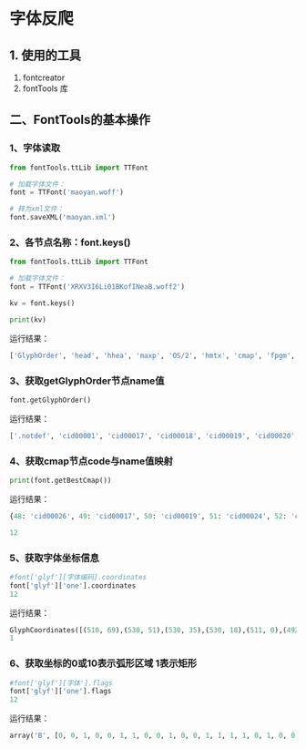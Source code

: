 # 字体反爬



## 1. 使用的工具

1. fontcreator
2.  fontTools 库

## 二、FontTools的基本操作

### 1、字体读取

```python
from fontTools.ttLib import TTFont

# 加载字体文件：
font = TTFont('maoyan.woff')

# 转为xml文件：
font.saveXML('maoyan.xml')
```

### 2、各节点名称：font.keys()

```python
from fontTools.ttLib import TTFont

# 加载字体文件：
font = TTFont('XRXV3I6Li01BKofINeaB.woff2')

kv = font.keys()

print(kv)
```

运行结果：

```py
['GlyphOrder', 'head', 'hhea', 'maxp', 'OS/2', 'hmtx', 'cmap', 'fpgm', 'prep', 'cvt ', 'loca', 'glyf', 'name', 'post', 'gasp', 'GDEF', 'GPOS', 'GSUB']
```

### 3、获取getGlyphOrder节点name值

```python
font.getGlyphOrder()
```

运行结果：

```py
['.notdef', 'cid00001', 'cid00017', 'cid00018', 'cid00019', 'cid00020', 'cid00021', 'cid00022', 'cid00023', 'cid00024', 'cid00025', 'cid00026']
```

### 4、获取cmap节点code与name值映射

```python
print(font.getBestCmap())
```

运行结果：

```py
{48: 'cid00026', 49: 'cid00017', 50: 'cid00019', 51: 'cid00024', 52: 'cid00022', 53: 'cid00021', 54: 'cid00020', 55: 'cid00018', 56: 'cid00025', 57: 'cid00023'}

12
```

### 5、获取字体坐标信息

```python
#font['glyf'][字体编码].coordinates
font['glyf']['one'].coordinates
12
```

运行结果：

```py
GlyphCoordinates([(510, 69),(530, 51),(530, 35),(530, 18),(511, 0),(492, 0),(161, 0),(142, 0),(123, 18),(123, 35),(123, 51),(143, 69),(161, 69),(285, 69),(285, 605),(176, 534),(168, 529),(160, 529),(146, 529),(125, 555),(125, 570),(125, 591),(141, 600),(293, 699),(310, 710),(328, 710),(345, 710),(367, 688),(367, 668),(367, 69),(492, 69)])
1
```

### 6、获取坐标的0或10表示弧形区域 1表示矩形

```python
#font['glyf'][字体'].flags
font['glyf']['one'].flags
12
```

运行结果：

```py
array('B', [0, 0, 1, 0, 0, 1, 1, 0, 0, 1, 0, 0, 1, 1, 1, 1, 0, 1, 0, 0, 1, 0, 1, 1, 0, 1, 0, 0, 1, 1, 1])
```